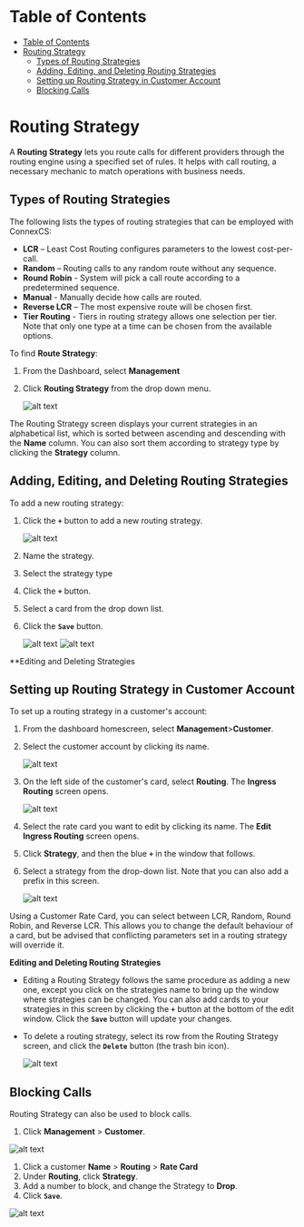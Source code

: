 # Table of Contents


- [Table of Contents](#table-of-contents)
- [Routing Strategy](#routing-strategy)
    - [Types of Routing Strategies](#types-of-routing-strategies)
    - [Adding, Editing, and Deleting Routing Strategies](#adding-editing-and-deleting-routing-strategies)
    - [Setting up Routing Strategy in Customer Account](#setting-up-routing-strategy-in-customer-account)
    - [Blocking Calls](#blocking-calls)


# Routing Strategy


A **Routing Strategy** lets you route calls for different providers through the routing engine using a specified set of rules. It helps with call routing, a necessary mechanic to match operations with business needs.


## Types of Routing Strategies
The following lists the types of routing strategies that can be employed with ConnexCS:


* **LCR** – Least Cost Routing configures parameters to the lowest cost-per-call.
* **Random** – Routing calls to any random route without any sequence.
* **Round Robin** - System will pick a call route according to a predetermined sequence.
* **Manual** - Manually decide how calls are routed.
* **Reverse LCR** – The most expensive route will be chosen first.
* **Tier Routing**  -  Tiers in routing strategy allows one selection per tier.
	Note that only one type at a time can be chosen from the available options.


To find **Route Strategy**:
1. From the Dashboard, select **Management** 
2. Click **Routing Strategy** from the drop down menu.


   ![alt text][routing-dashboard-new]


The Routing Strategy screen displays your current strategies in an alphabetical list, which is sorted between ascending and descending with the **Name** column. You can also sort them according to strategy type by clicking the **Strategy** column.


## Adding, Editing, and Deleting Routing Strategies
To add a new routing strategy:
1. Click the **`+`** button to add a new routing strategy.


   ![alt text][routing-strategy1]


2. Name the strategy.
3. Select the strategy type
4. Click the **`+`** button.
5. Select a card from the drop down list.
6. Click the **`Save`** button.


   ![alt text][routing-strategy2]
   ![alt text][routing-strategy3]


**Editing and Deleting Strategies
 
## Setting up Routing Strategy in Customer Account
To set up a routing strategy in a customer's account:
1. From the dashboard homescreen, select **Management**>**Customer**.
2. Select the customer account by clicking its name.


   ![alt text][routing-strategy4]


3. On the left side of the customer's card, select **Routing**.  The **Ingress Routing** screen opens.


   ![alt text][routing-strategy5]


4. Select the rate card you want to edit by clicking its name.  The **Edit Ingress Routing** screen opens.
5. Click **Strategy**, and then the blue **`+`** in the window that follows.
6. Select a strategy from the drop-down list.  Note that you can also add a prefix in this screen.

   ![alt text][routing-strategy6]

Using a Customer Rate Card, you can select between LCR, Random, Round Robin, and Reverse LCR.
This allows you to change the default behaviour of a card, but be advised that conflicting parameters set in a routing strategy will override it.

**Editing and Deleting Routing Strategies**

* Editing a Routing Strategy follows the same procedure as adding a new one, except you click on the strategies name to bring up the window where strategies can be changed.  You can also add cards to your strategies in this screen by clicking the **`+`** button at the bottom of the edit window.  Click the **`Save`** button will update your changes.  
* To delete a routing strategy, select its row from the Routing Strategy screen, and click the **`Delete`** button (the trash bin icon).


   ![alt text][routing-strategy10]


## Blocking Calls

Routing Strategy can also be used to block calls. 

1. Click **Management** > **Customer**.


![alt text][Blocking-Calls-1]


1. Click a customer **Name** > **Routing** > **Rate Card**
2. Under **Routing**, click **Strategy**.
3. Add a number to block, and change the Strategy to **Drop**.
4. Click **`Save`**.


![alt text][Blocking-Calls-2]


[routing-dashboard-new]: https://raw.githubusercontent.com/digipigeon/connexcs-user-docs/master/new-images/86.png "routing-dashboard"


[routing-strategy1]: https://raw.githubusercontent.com/digipigeon/connexcs-user-docs/master/new-images/87.png "routing-strategy1"
[routing-strategy2]: https://raw.githubusercontent.com/digipigeon/connexcs-user-docs/master/new-images/88.png "routing-strategy2"
[routing-strategy3]: https://raw.githubusercontent.com/digipigeon/connexcs-user-docs/master/new-images/89.png "routing-strategy3"
[routing-strategy4]: https://raw.githubusercontent.com/digipigeon/connexcs-user-docs/master/new-images/90.png "routing-strategy4"
[routing-strategy5]: https://raw.githubusercontent.com/digipigeon/connexcs-user-docs/master/new-images/91.png "routing-strategy5"
[routing-strategy6]: https://raw.githubusercontent.com/digipigeon/connexcs-user-docs/master/new-images/92.png "routing-strategy6"
[routing-strategy7]: https://raw.githubusercontent.com/digipigeon/connexcs-user-docs/master/new-images/93.png "routing-strategy7"
[routing-strategy8]: https://raw.githubusercontent.com/digipigeon/connexcs-user-docs/master/new-images/94.png "routing-strategy8"
[routing-strategy9]: https://raw.githubusercontent.com/digipigeon/connexcs-user-docs/master/new-images/95.png "routing-strategy9"
[routing-strategy10]: https://raw.githubusercontent.com/digipigeon/connexcs-user-docs/master/new-images/96.png "routing-strategy10"




[blocking-calls-1]: https://raw.githubusercontent.com/digipigeon/connexcs-user-docs/master/new-images/97.png "Blocking-Calls-1"
[blocking-calls-2]: https://raw.githubusercontent.com/digipigeon/connexcs-user-docs/master/new-images/98.png "Blocking-Calls-2"


[edit-routing]: https://raw.githubusercontent.com/digipigeon/connexcs-user-docs/master/img/edit-routing.png "edit-routing"
[routing-strategy]: https://raw.githubusercontent.com/digipigeon/connexcs-user-docs/master/img/routing-strategy.png "routing-strategy"
[edit-routing-strategy]: https://raw.githubusercontent.com/digipigeon/connexcs-user-docs/master/img/edit-routing-strategy.png "edit-routing-strategy"


<!--stackedit_data:
eyJoaXN0b3J5IjpbNDY5Nzk2ODU3LDgxNTU5MzYyNywxMDUzNz
Y4MjcwLC0xNTMyOTI2MjI1LDk4MTYzMzI3MywtMTE1MDY4NjM4
MiwyNDQ4NDU2OTRdfQ==
-->